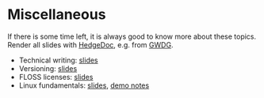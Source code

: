 Miscellaneous
=============

If there is some time left, it is always good to know more about these topics. Render all slides with [HedgeDoc](https://hedgedoc.org/), e.g. from [GWDG](https://pad.gwdg.de/).

- Technical writing: [slides](https://github.com/RSE-102/Lecture-Material/blob/main/02_misc/technical_writing_slides.md)
- Versioning: [slides](https://github.com/RSE-102/Lecture-Material/blob/main/02_misc/versioning_slides.md)
- FLOSS licenses: [slides](https://github.com/RSE-102/Lecture-Material/blob/main/02_misc/floss_licenses_slides.md)
- Linux fundamentals: [slides](https://github.com/RSE-102/Lecture-Material/blob/main/02_misc/linux_fundamentals_slides.md), [demo notes](https://github.com/RSE-102/Lecture-Material/blob/main/02_misc/linux_fundamentals_demo.md)

